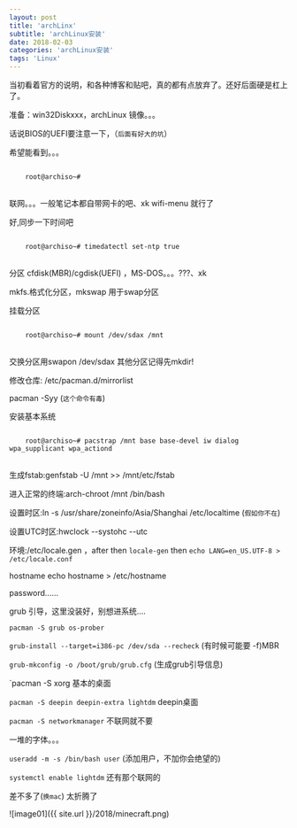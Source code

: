 ```yaml
---
layout: post
title: 'archLinx'
subtitle: 'archLinux安装'
date: 2018-02-03
categories: 'archLinux安装'
tags: 'Linux'
---
```


当初看着官方的说明，和各种博客和贴吧，真的都有点放弃了。还好后面硬是杠上了。

准备：win32Diskxxx，archLinux 镜像。。。

话说BIOS的UEFI要注意一下，（`后面有好大的坑`）


希望能看到。。。
<pre>
<code class="lang-Bash">
	root@archiso~#
</code>
</pre>

联网。。。一般笔记本都自带网卡的吧、xk wifi-menu 就行了

好,同步一下时间吧
<pre>
<code class="lang-Bash">
	root@archiso~# timedatectl set-ntp true
</code>
</pre>

分区 cfdisk(MBR)/cgdisk(UEFI) ，MS-DOS。。。???、xk

mkfs.格式化分区，mkswap 用于swap分区

挂载分区

<pre>
<code class="lang-Bash">
	root@archiso~# mount /dev/sdax /mnt
</code>
</pre>

交换分区用swapon /dev/sdax
其他分区记得先mkdir!

修改仓库: /etc/pacman.d/mirrorlist

pacman -Syy (`这个命令有毒`)

安装基本系统

<pre>
<code class="lang-Bash">
	root@archiso~# pacstrap /mnt base base-devel iw dialog wpa_supplicant wpa_actiond
</code>
</pre>

生成fstab:genfstab -U /mnt >> /mnt/etc/fstab

进入正常的终端:arch-chroot /mnt /bin/bash

设置时区:ln -s /usr/share/zoneinfo/Asia/Shanghai /etc/localtime (`假如你不在`)

设置UTC时区:hwclock --systohc --utc

环境:/etc/locale.gen ，after then   `locale-gen` then `echo LANG=en_US.UTF-8 > /etc/locale.conf`

hostname echo hostname > /etc/hostname

password......

grub 引导，这里没装好，别想进系统....

`pacman -S grub os-prober`

`grub-install --target=i386-pc /dev/sda --recheck` (有时候可能要 -f)MBR

`grub-mkconfig -o /boot/grub/grub.cfg` (生成grub引导信息)

`pacman -S xorg 基本的桌面

`pacman -S deepin deepin-extra lightdm` deepin桌面

`pacman -S networkmanager` 不联网就不要

一堆的字体。。。

`useradd -m -s /bin/bash user` (添加用户，不加你会绝望的)

`systemctl enable lightdm` 还有那个联网的

差不多了(`换mac`) 太折腾了

![image01]({{ site.url }}/2018/minecraft.png)







